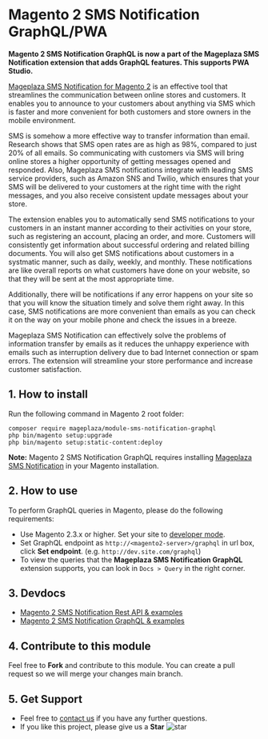 # Magento 2 SMS Notification GraphQL/PWA

**Magento 2 SMS Notification GraphQL is now a part of the Mageplaza SMS Notification extension that adds GraphQL features. This supports PWA Studio.** 

[Mageplaza SMS Notification for Magento 2](https://www.mageplaza.com/magento-2-sms-notification/) is an effective tool that streamlines the communication between online stores and customers. It enables you to announce to your customers about anything via SMS which is faster and more convenient for both customers and store owners in the mobile environment. 

SMS is somehow a more effective way to transfer information than email. Research shows that SMS open rates are as high as 98%, compared to just 20% of all emails. So communicating with customers via SMS will bring online stores a higher opportunity of getting messages opened and responded. Also, Mageplaza SMS notifications integrate with leading SMS service providers, such as Amazon SNS and Twilio, which ensures that your SMS will be delivered to your customers at the right time with the right messages, and you also receive consistent update messages about your store. 

The extension enables you to automatically send SMS notifications to your customers in an instant manner according to their activities on your store, such as registering an account, placing an order, and more. Customers will consistently get information about successful ordering and related billing documents. You will also get SMS notifications about customers in a systmatic manner, such as daily, weekly, and monthly. These notifications are like overall reports on what customers have done on your website, so that they will be sent at the most appropriate time.

Additionally, there will be notifications if any error happens on your site so that you will know the situation timely and solve them right away. In this case, SMS notifications are more convenient than emails as you can check it on the way on your mobile phone and check the issues in a breeze. 

Mageplaza SMS Notification can effectively solve the problems of information transfer by emails as it reduces the unhappy experience with emails such as interruption delivery due to bad Internet connection or spam errors. The extension will streamline your store performance and increase customer satisfaction. 

## 1. How to install

Run the following command in Magento 2 root folder:

```
composer require mageplaza/module-sms-notification-graphql
php bin/magento setup:upgrade
php bin/magento setup:static-content:deploy
```

**Note:**
Magento 2 SMS Notification GraphQL requires installing [Mageplaza SMS Notification](https://www.mageplaza.com/magento-2-sms-notification/) in your Magento installation.

## 2. How to use

To perform GraphQL queries in Magento, please do the following requirements:

- Use Magento 2.3.x or higher. Set your site to [developer mode](https://www.mageplaza.com/devdocs/enable-disable-developer-mode-magento-2.html).
- Set GraphQL endpoint as `http://<magento2-server>/graphql` in url box, click **Set endpoint**. 
(e.g. `http://dev.site.com/graphql`)
- To view the queries that the **Mageplaza SMS Notification GraphQL** extension supports, you can look in `Docs > Query` in the right corner.

## 3. Devdocs

- [Magento 2 SMS Notification Rest API & examples](https://documenter.getpostman.com/view/10589000/T1LPCRuN)
- [Magento 2 SMS Notification GraphQL & examples](https://documenter.getpostman.com/view/10589000/TVmFifTs)

## 4. Contribute to this module

Feel free to **Fork** and contribute to this module. 
You can create a pull request so we will merge your changes main branch.

## 5. Get Support

- Feel free to [contact us](https://www.mageplaza.com/contact.html) if you have any further questions.
- If you like this project, please give us a **Star** ![star](https://i.imgur.com/S8e0ctO.png)
